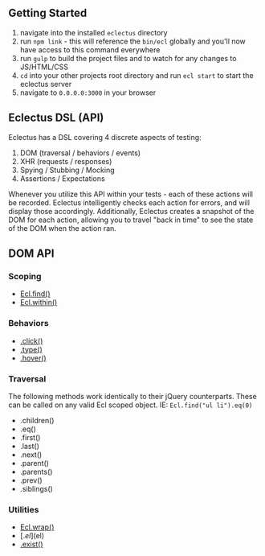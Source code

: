 ## Getting Started

1. navigate into the installed `eclectus` directory
2. run `npm link` - this will reference the `bin/ecl` globally and you'll now have access to this command everywhere
3. run `gulp` to build the project files and to watch for any changes to JS/HTML/CSS
4. `cd` into your other projects root directory and run `ecl start` to start the eclectus server
5. navigate to `0.0.0.0:3000` in your browser

## Eclectus DSL (API)

Eclectus has a DSL covering 4 discrete aspects of testing:

  1. DOM (traversal / behaviors / events)
  2. XHR (requests / responses)
  3. Spying / Stubbing / Mocking
  4. Assertions / Expectations

Whenever you utilize this API within your tests - each of these actions will be recorded.  Eclectus intelligently checks each action for errors, and will display those accordingly.  Additionally, Eclectus creates a snapshot of the DOM for each action, allowing you to travel "back in time" to see the state of the DOM when the action ran.

## DOM API

### Scoping
  * [Ecl.find()](find)
  * [Ecl.within()](within)

### Behaviors
  * [.click()](click)
  * [.type()](type)
  * [.hover()](hover)

### Traversal
The following methods work identically to their jQuery counterparts.  These can be called on any valid Ecl scoped object.  IE: `Ecl.find("ul li").eq(0)`

  * .children()
  * .eq()
  * .first()
  * .last()
  * .next()
  * .parent()
  * .parents()
  * .prev()
  * .siblings()

### Utilities
  * [Ecl.wrap()](wrap)
  * [.$el]($el)
  * [.exist()](exist)